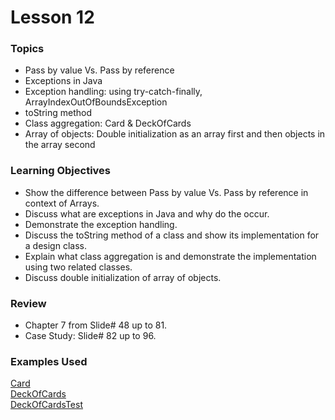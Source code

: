 # Lesson 12

### Topics
- Pass by value Vs. Pass by reference
- Exceptions in Java
- Exception handling: using try-catch-finally, ArrayIndexOutOfBoundsException
- toString method
- Class aggregation: Card & DeckOfCards
- Array of objects: Double initialization as an array first and then objects in the array second

### Learning Objectives
- Show the difference between Pass by value Vs. Pass by reference in context of Arrays.
- Discuss what are exceptions in Java and why do the occur.
- Demonstrate the exception handling.
- Discuss the toString method of a class and show its implementation for a design class.
- Explain what class aggregation is and demonstrate the implementation using two related classes.
- Discuss double initialization of array of objects.

### Review
- Chapter 7 from Slide# 48 up to 81.
- Case Study: Slide# 82 up to 96.

### Examples Used
[Card](https://github.com/pdeitel/JavaHowToProgram11e_EarlyObjects/blob/master/examples/ch07/fig07_09_11/Card.java)\
[DeckOfCards](https://github.com/pdeitel/JavaHowToProgram11e_EarlyObjects/blob/master/examples/ch07/fig07_09_11/DeckOfCards.java)\
[DeckOfCardsTest](https://github.com/pdeitel/JavaHowToProgram11e_EarlyObjects/blob/master/examples/ch07/fig07_09_11/DeckOfCardsTest.java)